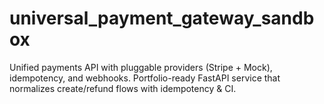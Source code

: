 # universal_payment_gateway_sandbox
Unified payments API with pluggable providers (Stripe + Mock), idempotency, and webhooks. Portfolio-ready FastAPI service that normalizes create/refund flows with idempotency &amp; CI.
